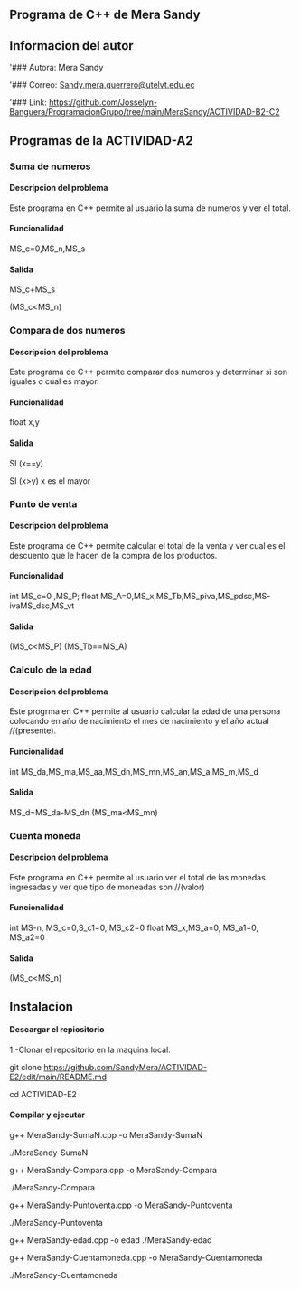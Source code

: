 
## Programa de C++ de Mera Sandy

## Informacion del autor

'### Autora: Mera Sandy

'### Correo: Sandy.mera.guerrero@utelvt.edu.ec

'### Link: https://github.com/Josselyn-Banguera/ProgramacionGrupo/tree/main/MeraSandy/ACTIVIDAD-B2-C2

## Programas de la ACTIVIDAD-A2

### Suma de numeros

#### Descripcion del problema
Este programa en C++ permite al usuario la suma de numeros y ver el total.

#### Funcionalidad
 MS_c=0,MS_n,MS_s
 
#### Salida
 MS_c+MS_s
 
 (MS_c<MS_n)
  

### Compara de dos numeros

#### Descripcion del problema
Este programa de C++ permite comparar dos numeros y determinar si son iguales o cual es mayor.


#### Funcionalidad

float x,y

#### Salida

SI (x==y)

SI (x>y) x es el mayor

### Punto de venta

#### Descripcion del problema
Este programa de C++ permite calcular el total de la venta y ver cual es el descuento que le hacen de la compra de los productos.


#### Funcionalidad
 int MS_c=0 ,MS_P;
 float MS_A=0,MS_x,MS_Tb,MS_piva,MS_pdsc,MS-ivaMS_dsc,MS_vt
 
 
 #### Salida
 (MS_c<MS_P)
 (MS_Tb==MS_A)


### Calculo de la edad


#### Descripcion del problema
Este progrma en C++ permite al usuario calcular la edad de una persona colocando en año de nacimiento el mes de nacimiento y el año actual //(presente).


#### Funcionalidad
int MS_da,MS_ma,MS_aa,MS_dn,MS_mn,MS_an,MS_a,MS_m,MS_d


#### Salida
MS_d=MS_da-MS_dn
(MS_ma<MS_mn)


### Cuenta moneda

#### Descripcion del problema

Este programa en C++ permite al usuario ver el total de las monedas ingresadas y ver que tipo de moneadas son //(valor) 


#### Funcionalidad
int MS-n, MS_c=0,S_c1=0, MS_c2=0
float MS_x,MS_a=0, MS_a1=0, MS_a2=0


#### Salida
(MS_c<MS_n)


## Instalacion

#### Descargar el repiositorio
1.-Clonar el repositorio en la maquina local.

git clone https://github.com/SandyMera/ACTIVIDAD-E2/edit/main/README.md

cd ACTIVIDAD-E2


#### Compilar y ejecutar

g++ MeraSandy-SumaN.cpp -o MeraSandy-SumaN

./MeraSandy-SumaN

g++ MeraSandy-Compara.cpp -o MeraSandy-Compara

./MeraSandy-Compara

g++ MeraSandy-Puntoventa.cpp -o MeraSandy-Puntoventa

./MeraSandy-Puntoventa


g++ MeraSandy-edad.cpp -o edad
./MeraSandy-edad

g++ MeraSandy-Cuentamoneda.cpp -o MeraSandy-Cuentamoneda

./MeraSandy-Cuentamoneda

